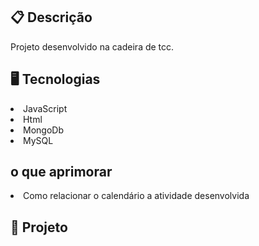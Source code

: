 <h2>📋 Descrição</h2>
<p>Projeto desenvolvido na cadeira de tcc.</p>


<h2>🖥️ Tecnologias</h2>
<li>JavaScript</li> 
<li>Html</li>
<li>MongoDb</li>
<li>MySQL</li>

<h2> o que aprimorar </h2>
<li> Como relacionar o calendário a atividade desenvolvida </li>

<h2>🎨 Projeto</h2>
